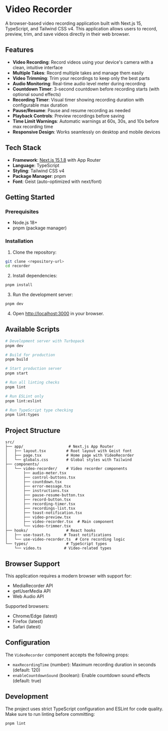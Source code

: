 # Video Recorder

A browser-based video recording application built with Next.js 15, TypeScript, and Tailwind CSS v4. This application allows users to record, preview, trim, and save videos directly in their web browser.

## Features

- **Video Recording**: Record videos using your device's camera with a clean, intuitive interface
- **Multiple Takes**: Record multiple takes and manage them easily
- **Video Trimming**: Trim your recordings to keep only the best parts
- **Audio Monitoring**: Real-time audio level meter during recording
- **Countdown Timer**: 3-second countdown before recording starts (with optional sound effects)
- **Recording Timer**: Visual timer showing recording duration with configurable max duration
- **Pause/Resume**: Pause and resume recording as needed
- **Playback Controls**: Preview recordings before saving
- **Time Limit Warnings**: Automatic warnings at 60s, 30s, and 10s before max recording time
- **Responsive Design**: Works seamlessly on desktop and mobile devices

## Tech Stack

- **Framework**: [Next.js 15.1.8](https://nextjs.org) with App Router
- **Language**: TypeScript
- **Styling**: Tailwind CSS v4
- **Package Manager**: pnpm
- **Font**: Geist (auto-optimized with next/font)

## Getting Started

### Prerequisites

- Node.js 18+ 
- pnpm (package manager)

### Installation

1. Clone the repository:
```bash
git clone <repository-url>
cd recorder
```

2. Install dependencies:
```bash
pnpm install
```

3. Run the development server:
```bash
pnpm dev
```

4. Open [http://localhost:3000](http://localhost:3000) in your browser.

## Available Scripts

```bash
# Development server with Turbopack
pnpm dev

# Build for production
pnpm build

# Start production server
pnpm start

# Run all linting checks
pnpm lint

# Run ESLint only
pnpm lint:eslint

# Run TypeScript type checking
pnpm lint:types
```

## Project Structure

```
src/
├── app/                    # Next.js App Router
│   ├── layout.tsx         # Root layout with Geist font
│   ├── page.tsx           # Home page with VideoRecorder
│   └── globals.css        # Global styles with Tailwind
├── components/            
│   └── video-recorder/    # Video recorder components
│       ├── audio-meter.tsx
│       ├── control-buttons.tsx
│       ├── countdown.tsx
│       ├── error-message.tsx
│       ├── instructions.tsx
│       ├── pause-resume-button.tsx
│       ├── record-button.tsx
│       ├── recording-timer.tsx
│       ├── recordings-list.tsx
│       ├── toast-notification.tsx
│       ├── video-preview.tsx
│       ├── video-recorder.tsx  # Main component
│       └── video-trimmer.tsx
├── hooks/                 # React hooks
│   ├── use-toast.ts      # Toast notifications
│   └── use-video-recorder.ts  # Core recording logic
└── types/                 # TypeScript types
    └── video.ts          # Video-related types
```

## Browser Support

This application requires a modern browser with support for:
- MediaRecorder API
- getUserMedia API
- Web Audio API

Supported browsers:
- Chrome/Edge (latest)
- Firefox (latest)
- Safari (latest)

## Configuration

The `VideoRecorder` component accepts the following props:

- `maxRecordingTime` (number): Maximum recording duration in seconds (default: 120)
- `enableCountdownSound` (boolean): Enable countdown sound effects (default: true)

## Development

The project uses strict TypeScript configuration and ESLint for code quality. Make sure to run linting before committing:

```bash
pnpm lint
```
